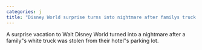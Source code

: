 ```yaml
---
categories: j
title: "Disney World surprise turns into nightmare after familys truck is stolen in Florida"
---
```

A surprise vacation to Walt Disney World turned into a nightmare after a family"s white truck was stolen from their hotel"s parking lot.